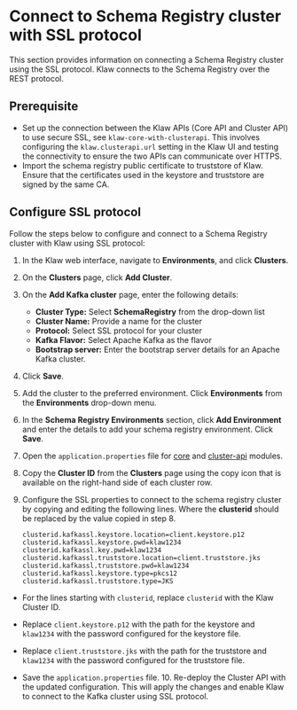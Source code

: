 # Connect to Schema Registry cluster with SSL protocol

This section provides information on connecting a Schema Registry cluster using the SSL protocol. Klaw connects to the
Schema Registry over the REST protocol.

## Prerequisite

- Set up the connection between the Klaw APIs (Core API and Cluster
  API) to use secure SSL, see
  `klaw-core-with-clusterapi`. This
  involves configuring the `klaw.clusterapi.url` setting in the Klaw
  UI and testing the connectivity to ensure the two APIs can
  communicate over HTTPS.
- Import the schema registry public certificate to truststore of Klaw.
  Ensure that the certificates used in the keystore and truststore are
  signed by the same CA.

## Configure SSL protocol

Follow the steps below to configure and connect to a Schema Registry
cluster with Klaw using SSL protocol:

1.  In the Klaw web interface, navigate to **Environments**, and click
    **Clusters**.
2.  On the **Clusters** page, click **Add Cluster**.
3.  On the **Add Kafka cluster** page, enter the following details:

    - **Cluster Type:** Select **SchemaRegistry** from the drop-down list
    - **Cluster Name:** Provide a name for the cluster
    - **Protocol:** Select SSL protocol for your cluster
    - **Kafka Flavor:** Select Apache Kafka as the flavor
    - **Bootstrap server:** Enter the bootstrap server details for an
      Apache Kafka cluster.

4.  Click **Save**.
5.  Add the cluster to the preferred environment. Click **Environments**
    from the **Environments** drop-down menu.
6.  In the **Schema Registry Environments** section, click **Add
    Environment** and enter the details to add your schema registry
    environment. Click **Save**.
7.  Open the `application.properties` file for [core](https://github.com/aiven/klaw/tree/main/core)
    and [cluster-api](https://github.com/aiven/klaw/tree/main/cluster-api) modules.

8.  Copy the **Cluster ID** from the **Clusters** page using the copy
    icon that is available on the right-hand side of each cluster
    row.

9.  Configure the SSL properties to connect to the schema registry cluster
    by copying and editing the following lines. Where the **clusterid**
    should be replaced by the value copied in step 8.

        clusterid.kafkassl.keystore.location=client.keystore.p12
        clusterid.kafkassl.keystore.pwd=klaw1234
        clusterid.kafkassl.key.pwd=klaw1234
        clusterid.kafkassl.truststore.location=client.truststore.jks
        clusterid.kafkassl.truststore.pwd=klaw1234
        clusterid.kafkassl.keystore.type=pkcs12
        clusterid.kafkassl.truststore.type=JKS

- For the lines starting with `clusterid`, replace `clusterid` with
  the Klaw Cluster ID.
- Replace `client.keystore.p12` with the path for the keystore and
  `klaw1234` with the password configured for the keystore file.
- Replace `client.truststore.jks` with the path for the truststore and
  `klaw1234` with the password configured for the truststore file.

- Save the `application.properties` file. 10. Re-deploy the Cluster API
  with the updated configuration. This will apply the changes and enable
  Klaw to connect to the Kafka cluster using SSL protocol.
